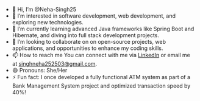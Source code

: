 - 👋 Hi, I’m @Neha-Singh25
- 👀 I’m interested in software development, web development, and exploring new technologies.
- 🌱 I’m currently learning advanced Java frameworks like Spring Boot and Hibernate, and diving into full stack development projects.
- 💞️ I’m looking to collaborate on on open-source projects, web applications, and opportunities to enhance my coding skills.
- 📫 How to reach me You can connect with me via [LinkedIn](https://www.linkedin.com/in/singhneha25/) or email me at [singhneha252503@gmail.com](mailto:singhneha252503@gmail.com).
- 😄 Pronouns: She/Her
- ⚡ Fun fact: I once developed a fully functional ATM system as part of a Bank Management System project and optimized transaction speed by 40%!

<!---
Neha-Singh25/Neha-Singh25 is a ✨ special ✨ repository because its `README.md` (this file) appears on your GitHub profile.
You can click the Preview link to take a look at your changes.
--->
